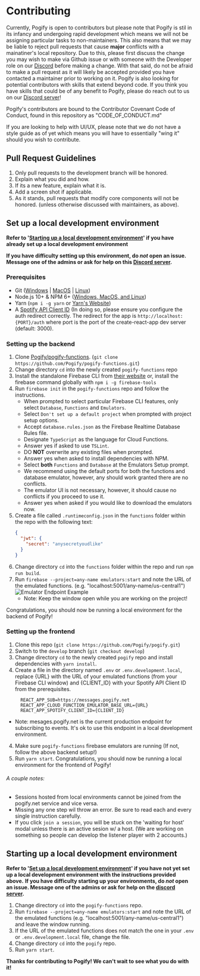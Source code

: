 # Contributing

Currently, Pogify is open to contributors but please note that Pogify is stil in its infancy and undergoing rapid development which means we will not be assigning particular tasks to non-maintainers. This also means that we may be liable to reject pull requests that cause **major** conflicts with a mainatiner's local repository. Due to this, please first discuss the change you may wish to make via Github issue or with someone with the Developer role on our [Discord](https://discord.gg/bU6E9Xj) before making a change. With that said, do not be afraid to make a pull request as it will likely be accepted provided you have contacted a maintainer prior to working on it. Pogify is also looking for potential contributors with skills that extend beyond code. If you think you have skills that could be of any benefit to Pogify, please do reach out to us on our [Discord server](https://discord.gg/bU6E9Xj)!

Pogify's contributors are bound to the Contributor Covenant Code of Conduct, found in this repository as "CODE_OF_CONDUCT.md"

If you are looking to help with UI/UX, please note that we do not have a style guide as of yet which means you will have to essentially "wing it" should you wish to contribute.

## Pull Request Guidelines

1. Only pull requests to the development branch will be honored.
2. Explain what you did and how.
3. If its a new feature, explain what it is.
4. Add a screen shot if applicable.
5. As it stands, pull requests that modify core components will not be honored. (unless otherwise discussed with maintainers, as above).

## Set up a local development environment
**Refer to '[Starting up a local development environment](https://github.com/Pogify/pogify/blob/develop/CONTRIBUTING.md#starting-up-a-local-development-environment)' if you have already set up a local development environment**

**If you have difficulty setting up this environment, do *not* open an issue. Message one of the admins or ask for help on this [Discord server](https://discord.gg/bU6E9Xj).**

### Prerequisites
- Git ([Windows](https://git-scm.com/download/win) | [MacOS](https://git-scm.com/download/mac) | [Linux](https://git-scm.com/download/linux))
- Node.js 10+ & NPM 6+ ([Windows, MacOS, and Linux](https://nodejs.org/en/download))
- Yarn (`npm i -g yarn` or [Yarn's Website](https://classic.yarnpkg.com/en/docs/install/))
- A [Spotify API Client ID](https://developer.spotify.com/dashboard/applications) (In doing so, please ensure you configure the auth redirect correctly. The redirect for the app is `http://localhost:{PORT}/auth` where port is the port of the create-react-app dev server (default: 3000).

### Setting up the backend
1. Clone [Pogify/pogify-functions](https://github.com/Pogify/pogify-functions). (`git clone https://github.com/Pogify/pogify-functions.git`)
2. Change directory `cd` into the newly created `pogify-functions` repo
3. Install the standalone Firebase CLI from [their website](https://firebase.google.com/docs/cli) or, install the firebase command globally with `npm i -g firebase-tools`
4. Run `firebase init` in the `pogify-functions` repo and follow the instructions.
   - When prompted to select particular Firebase CLI features, only select `Database`, `Functions` and `Emulators`.
   - Select `Don't set up a default project` when prompted with project setup options.
   - Accept `database.rules.json` as the Firebase Realtime Database Rules file.
   - Designate `TypeScript` as the language for Cloud Functions.
   - Answer yes if asked to use `TSLint`.
   - DO **NOT** overwrite any existing files when prompted.
   - Answer yes when asked to install dependencies with NPM.
   - Select **both** `Functions` and `Database` at the Emulators Setup prompt.
   - We recommend using the default ports for both the functions and database emulator, however, any should work granted there are no conflicts.
   - The emulator UI is not necessary, however, it should cause no conflicts if you proceed to use it.
   - Answer yes when asked if you would like to download the emulators now.
5. Create a file called `.runtimeconfig.json` in the `functions` folder within the repo with the following text:
   ```json
   {
     "jwt": {
       "secret": "anysecretyoudlike"
     }
   }
6. Change directory `cd` into the `functions` folder within the repo and run `npm run build`.
7. Run `firebase --project=any-name emulators:start` and note the URL of the emulated functions. (e.g. "localhost:5001/any-name/us-central1")
   ![Emulator Endpoint Example](./img/emulator-endpoint-example.png)
   - Note: Keep the window open while you are working on the project!

Congratulations, you should now be running a local environment for the backend of Pogify!

### Setting up the frontend
1. Clone this repo (`git clone https://github.com/Pogify/pogify.git`)
2. Switch to the `develop` branch (`git checkout develop`)
2. Change directory `cd` to the newly created `pogify` repo and install dependencies with `yarn install`.
3. Create a file in the directory named `.env` or `.env.development.local`, replace {URL} with the URL of your emulated functions (from your Firebase CLI window) and {CLIENT_ID} with your Spotify API Client ID from the prerequisites.
   ```
     REACT_APP_SUB=https://messages.pogify.net
     REACT_APP_CLOUD_FUNCTION_EMULATOR_BASE_URL={URL}
     REACT_APP_SPOTIFY_CLIENT_ID={CLIENT_ID}
   ```

- Note: mesages.pogify.net is the current production endpoint for subscribing to events. It's ok to use this endpoint in a local development environment.

4. Make sure `pogify-functions` firebase emulators are running (If not, follow the above backend setup!)
5. Run `yarn start`.
Congratulations, you should now be running a local environment for the frontend of Pogify!


###### A couple notes:
- Sessions hosted from local environments cannot be joined from the pogify.net service and vice versa.
- Missing any one step wil throw an error. Be sure to read each and every single instruction carefully.
- If you click `join a session`, you will be stuck on the 'waiting for host' modal unless there is an active sesion w/ a host. (We are working on something so people can develop the listener player with 2 accounts.)

## Starting up a local development environment
**Refer to '[Set up a local development environment](https://github.com/Pogify/pogify/blob/develop/CONTRIBUTING.md#set-up-a-local-development-environment)' if you have not yet set up a local development environment with the instructions provided above.**
**If you have difficulty starting up your environments, do *not* open an issue. Message one of the admins or ask for help on the [discord server](https://discord.gg/bU6E9Xj).**

1. Change directory `cd` into the `pogify-functions` repo.
2. Run `firebase --project=any-name emulators:start` and note the URL of the emulated functions (e.g. "localhost:5001/any-name/us-central1") and leave the window running.
3. If the URL of the emulated functions does not match the one in your `.env` or `.env.development.local` file, change the file.
4. Change directory `cd` into the `pogify` repo.
5. Run `yarn start`.


**Thanks for contributing to Pogify! We can't wait to see what you do with it!**